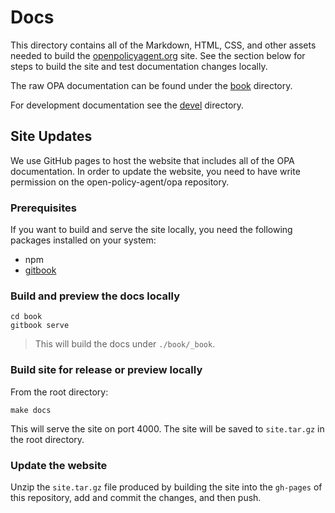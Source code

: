 # Docs

This directory contains all of the Markdown, HTML, CSS, and other assets needed
to build the [openpolicyagent.org](http://openpolicyagent.org) site. See the
section below for steps to build the site and test documentation changes
locally.

The raw OPA documentation can be found under the [book](./book) directory.

For development documentation see the [devel](./devel) directory.

## Site Updates

We use GitHub pages to host the website that includes all of the OPA
documentation. In order to update the website, you need to have write permission
on the open-policy-agent/opa repository.

### Prerequisites

If you want to build and serve the site locally, you need the following packages
installed on your system:

- npm
- [gitbook](https://github.com/GitbookIO/gitbook)

### Build and preview the docs locally

```
cd book
gitbook serve
```

> This will build the docs under `./book/_book`.

### Build site for release or preview locally

From the root directory:

```
make docs
```

This will  serve the site on port 4000. The site will be saved to `site.tar.gz`
in the root directory.

### Update the website

Unzip the `site.tar.gz` file produced by building the site into the `gh-pages`
of this repository, add and commit the changes, and then push.
